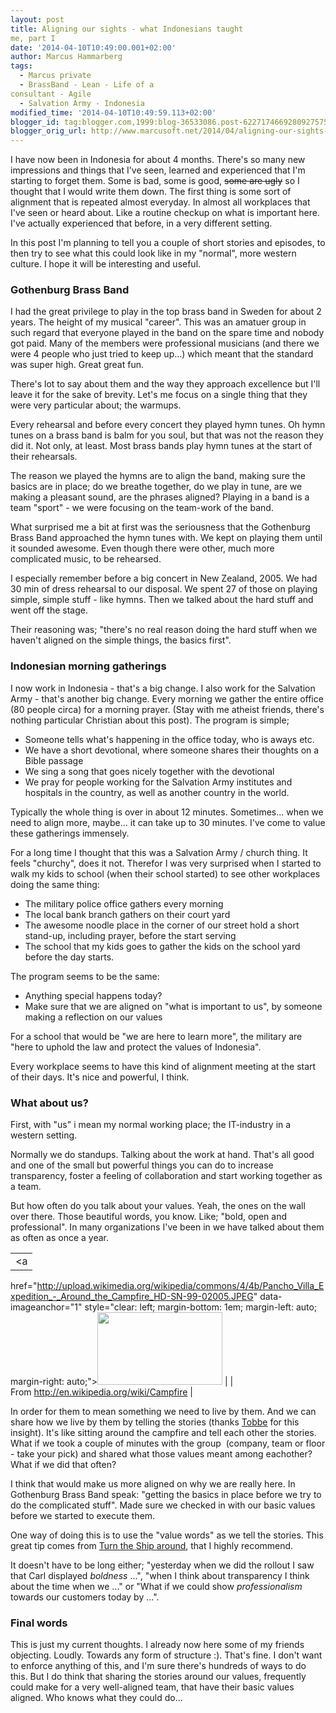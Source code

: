 ```yaml
---
layout: post
title: Aligning our sights - what Indonesians taught
me, part I
date: '2014-04-10T10:49:00.001+02:00'
author: Marcus Hammarberg
tags:
  - Marcus private
  - BrassBand - Lean - Life of a
consultant - Agile
  - Salvation Army - Indonesia
modified_time: '2014-04-10T10:49:59.113+02:00'
blogger_id: tag:blogger.com,1999:blog-36533086.post-6227174669280927575
blogger_orig_url: http://www.marcusoft.net/2014/04/aligning-our-sights-what-indonesians.html
---
```



<div dir="ltr" style="text-align: left;" trbidi="on">

I have now been in Indonesia for about 4 months. There's so many new
impressions and things that I've seen, learned and experienced that I'm
starting to forget them. Some is bad, some is good, ~~some are ugly~~ so
I thought that I would write them down.
The first thing is some sort of alignment that is repeated almost
everyday. In almost all workplaces that I've seen or heard about. Like a
routine checkup on what is important here. I've actually experienced
that before, in a very different setting.

In this post I'm planning to tell you a couple of short stories and
episodes, to then try to see what this could look like in my "normal",
more western culture. I hope it will be interesting and useful.



### Gothenburg Brass Band

<div>

I had the great privilege to play in the top brass band in Sweden for
about 2 years. The height of my musical "career". This was an amatuer
group in such regard that everyone played in the band on the spare time
and nobody got paid. Many of the members were professional musicians
(and there we were 4 people who just tried to keep up...) which meant
that the standard was super high. Great great fun. 

</div>

<div>



</div>

<div>

There's lot to say about them and the way they approach excellence but
I'll leave it for the sake of brevity. Let's me focus on a single thing
that they were very particular about; the warmups. 

</div>

<div>



</div>

<div>

Every rehearsal and before every concert they played hymn tunes. Oh hymn
tunes on a brass band is balm for you soul, but that was not the reason
they did it. Not only, at least. Most brass bands play hymn tunes at the
start of their rehearsals. 

</div>

<div class="separator" style="clear: both; text-align: center;">

</div>

<div>



</div>

<div>

The reason we played the hymns are to align the band, making sure the
basics are in place; do we breathe together, do we play in tune, are we
making a pleasant sound, are the phrases aligned? Playing in a band is a
team "sport" - we were focusing on the team-work of the band. 

</div>

<div>



</div>

<div>

What surprised me a bit at first was the seriousness that the Gothenburg
Brass Band approached the hymn tunes with. We kept on playing them until
it sounded awesome. Even though there were other, much more complicated
music, to be rehearsed. 

</div>

<div>

I especially remember before a big concert in New Zealand, 2005. We had
30 min of dress rehearsal to our disposal. We spent 27 of those on
playing simple, simple stuff - like hymns. Then we talked about the hard
stuff and went off the stage. 

</div>

<div>



</div>

<div>

Their reasoning was; "there's no real reason doing the hard stuff when
we haven't aligned on the simple things, the basics first".

</div>

### Indonesian morning gatherings

<div>

I now work in Indonesia - that's a big change. I also work for the
Salvation Army - that's another big change. Every morning we gather the
entire office (80 people circa) for a morning prayer. (Stay with me
atheist friends, there's nothing particular Christian about this post).
The program is simple;

</div>

<div>

-   Someone tells what's happening in the office today, who is aways
    etc.
-   We have a short devotional, where someone shares their thoughts on a
    Bible passage
-   We sing a song that goes nicely together with the devotional
-   We pray for people working for the Salvation Army institutes and
    hospitals in the country, as well as another country in the world. 

Typically the whole thing is over in about 12 minutes. Sometimes... when
we need to align more, maybe... it can take up to 30 minutes. I've come
to value these gatherings immensely. 

</div>

<div>



</div>

<div>

For a long time I thought that this was a Salvation Army / church thing.
It feels "churchy", does it not. Therefor I was very surprised when I
started to walk my kids to school (when their school started) to see
other workplaces doing the same thing:

</div>

<div>

-   The military police office gathers every morning
-   The local bank branch gathers on their court yard
-   The awesome noodle place in the corner of our street hold a short
    stand-up, including prayer, before the start serving
-   The school that my kids goes to gather the kids on the school yard
    before the day starts. 

The program seems to be the same:

</div>

<div>

-   Anything special happens today?
-   Make sure that we are aligned on "what is important to us", by
    someone making a reflection on our values

For a school that would be "we are here to learn more", the military are
"here to uphold the law and protect the values of Indonesia".

</div>

<div>



</div>

<div>

Every workplace seems to have this kind of alignment meeting at the
start of their days. It's nice and powerful, I think. 

</div>

### What about us?

<div>

First, with "us" i mean my normal working place; the IT-industry in a
western setting. 

</div>

<div>



</div>

<div>

Normally we do standups. Talking about the work at hand. That's all good
and one of the small but powerful things you can do to increase
transparency, foster a feeling of collaboration and start working
together as a team. 

</div>

<div>



</div>

<div>

But how often do you talk about your values. Yeah, the ones on the wall
over there. Those beautiful words, you know. Like; "bold, open and
professional". In many organizations I've been in we have talked about
them as often as once a year. 

</div>

<div>



</div>

|                                                                                                                             |
|:---------------------------------------------------------------------------------------------------------------------------:|
|                                                              <a
  href="http://upload.wikimedia.org/wikipedia/commons/4/4b/Pancho_Villa_Expedition_-_Around_the_Campfire_HD-SN-99-02005.JPEG"
                                                     data-imageanchor="1"
                     style="clear: left; margin-bottom: 1em; margin-left: auto; margin-right: auto;"><img
  src="http://upload.wikimedia.org/wikipedia/commons/4/4b/Pancho_Villa_Expedition_-_Around_the_Campfire_HD-SN-99-02005.JPEG"
                                       data-border="0" width="200" height="116" /></a>                                        |
|                                         From http://en.wikipedia.org/wiki/Campfire                                          |

<div>

In order for them to mean something we need to live by them. And we can
share how we live by them by telling the stories (thanks
<a href="http://twitter.com/drunkcod" target="_blank">Tobbe</a> for this
insight). It's like sitting around the campfire and tell each other the
stories. What if we took a couple of minutes with the group  (company,
team or floor - take your pick) and shared what those values meant among
eachother? What if we did that often? 

</div>

<div>



</div>

<div>

I think that would make us more aligned on why we are really here. In
Gothenburg Brass Band speak: "getting the basics in place before we try
to do the complicated stuff". Made sure we checked in with our basic
values before we started to execute them. 

</div>

<div>



</div>

<div>

One way of doing this is to use the "value words" as we tell the
stories. This great tip comes from
<a href="http://davidmarquet.com/books/turn-the-ship-around/overview/"
target="_blank">Turn the Ship around</a>, that I highly recommend. 

</div>

<div>



</div>

<div>

It doesn't have to be long either; "yesterday when we did the rollout I
saw that Carl displayed *boldness* ...", "when I think about
transparency I think about the time when we ..." or "What if we could
show *professionalism* towards our customers today by ...". 

</div>

### Final words

<div>

This is just my current thoughts. I already now here some of my friends
objecting. Loudly. Towards any form of structure :). That's fine. I
don't want to enforce anything of this, and I'm sure there's hundreds of
ways to do this. But I do think that sharing the stories around our
values, frequently could make for a very well-aligned team, that have
their basic values aligned. Who knows what they could do... 

</div>

</div>

